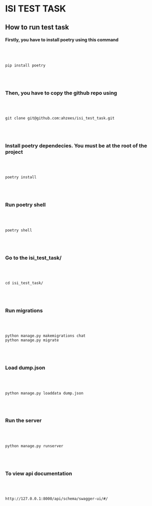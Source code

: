 # ISI TEST TASK



## How to run test task



#### Firstly, you have to install poetry using this command
<br></br>
```{r test-python, engine='python'}
pip install poetry
```
<br></br>
### Then, you have to copy the github repo using
<br></br>
```{r test-python, engine='python'}
git clone git@github.com:ahzees/isi_test_task.git
```
<br></br>
### Install poetry dependecies. You must be at the root of the project
<br></br>
```{r test-python, engine='python'}
poetry install
```
<br></br>
### Run poetry shell
<br></br>
```{r test-python, engine='python'}
poetry shell
```
<br></br>
### Go to the isi_test_task/
<br></br>
```{r test-python, engine='python'}
cd isi_test_task/
```
<br></br>
### Run migrations
<br></br>
```{r test-python, engine='python'}
python manage.py makemigrations chat
python manage.py migrate
```
<br></br>
### Load dump.json
<br></br>
```{r test-python, engine='python'}
python manage.py loaddata dump.json
```
<br></br>
### Run the server
<br></br>
```{r test-python, engine='python'}
python manage.py runserver
```
<br></br>
### To view api documentation
<br></br>
```{r test-python, engine='python'}
http://127.0.0.1:8000/api/schema/swagger-ui/#/
```
<br></br>
